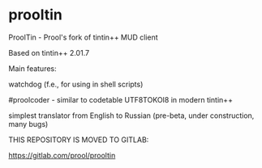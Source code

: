# prooltin
ProolTin - Prool's fork of tintin++ MUD client

Based on tintin++ 2.01.7

Main features:

watchdog (f.e., for using in shell scripts)

#proolcoder - similar to codetable UTF8TOKOI8 in modern tintin++

simplest translator from English to Russian (pre-beta, under construction, many bugs)

THIS REPOSITORY IS MOVED TO GITLAB:

https://gitlab.com/prool/prooltin

